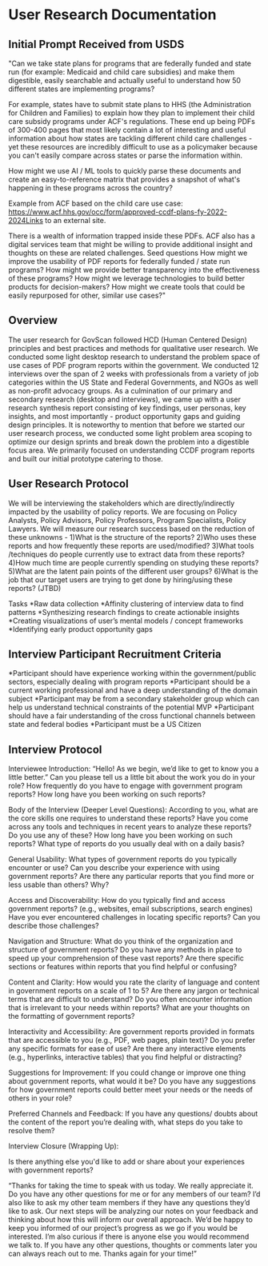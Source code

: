 # User Research Documentation

## Initial Prompt Received from USDS
"Can we take state plans for programs that are federally funded and state run (for example: Medicaid and child care subsidies) and make them digestible, easily searchable and actually useful to understand how 50 different states are implementing programs?

For example, states have to submit state plans to HHS (the Administration for Children and Families) to explain how they plan to implement their child care subsidy programs under ACF's regulations. These end up being PDFs of 300-400 pages that most likely contain a lot of interesting and useful information about how states are tackling different child care challenges - yet these resources are incredibly difficult to use as a policymaker because you can't easily compare across states or parse the information within. 

How might we use AI / ML tools to quickly parse these documents and create an easy-to-reference matrix that provides a snapshot of what's happening in these programs across the country?

Example from ACF based on the child care use case: https://www.acf.hhs.gov/occ/form/approved-ccdf-plans-fy-2022-2024Links to an external site. 

There is a wealth of information trapped inside these PDFs.  ACF also has a digital services team that might be willing to provide additional insight and thoughts on these are related challenges. 
Seed questions
How might we improve the usability of PDF reports for federally funded / state run programs?
How might we provide better transparency into the effectiveness of these programs?
How might we leverage technologies to build better products for decision-makers?
How might we create tools that could be easily repurposed for other, similar use cases?"


## Overview
The user research for GovScan followed HCD (Human Centered Design) principles and best practices and methods for qualitative user research. We conducted some light desktop research to understand the problem space of use cases of PDF program reports within the government. We conducted 12 interviews over the span of 2 weeks with professionals from a variety of job categories within the US State and Federal Governments, and NGOs as well as non-profit advocacy groups. As a culmination of our primary and secondary research (desktop and interviews), we came up with a user research synthesis report consisting of key findings, user personas, key insights, and most importantly - product opportunity gaps and guiding design principles. It is noteworthy to mention that before we started our user research process, we conducted some light problem area scoping to optimize our design sprints and break down the problem into a digestible focus area. We primarily focused on understanding CCDF program reports and built our initial prototype catering to those.

## User Research Protocol
We will be interviewing the stakeholders which are directly/indirectly impacted by the usability of policy reports. We are focusing on  Policy Analysts, Policy Advisors, Policy Professors, Program Specialists, Policy Lawyers. 
We will measure our research success based on the reduction of these unknowns -
1)What is the structure of the reports?
2)Who uses these reports and how frequently these reports are used/modified?
3)What tools /techniques do people currently use to extract data from these reports?
4)How much time are people currently spending on studying these reports?
5)What are the latent pain points of the different user groups?
6)What is the job that our target users are trying to get done by hiring/using these reports? (JTBD)

Tasks
*Raw data collection
*Affinity clustering of interview data to find patterns
*Synthesizing research findings to create actionable insights
*Creating visualizations of user’s mental models / concept frameworks
*Identifying early product opportunity gaps

## Interview Participant Recruitment Criteria
*Participant should have experience working within the government/public sectors, especially dealing with program reports
*Participant should be a current working professional and have a deep understanding of the domain subject
*Participant may be from a secondary stakeholder group which can help us understand technical constraints of the potential MVP
*Participant  should have a fair understanding of the cross functional channels between state and federal bodies
*Participant must be a US Citizen

## Interview Protocol
Interviewee Introduction:
“Hello! As we begin, we’d like to get to know you a little better.”
Can you please tell us a little bit about the work you do in your role?
How frequently do you have to engage with government program reports?
How long have you been working on such reports?

Body of the Interview (Deeper Level Questions):
According to you, what are the core skills one requires to understand these reports?
Have you come across any tools and techniques in recent years to analyze these reports? Do you use any of these?
How long have you been working on such reports?
What type of reports do you usually deal with on a daily basis?

General Usability:
What types of government reports do you typically encounter or use?
Can you describe your experience with using government reports?
Are there any particular reports that you find more or less usable than others? Why?

Access and Discoverability:
How do you typically find and access government reports? (e.g., websites, email subscriptions, search engines)
Have you ever encountered challenges in locating specific reports? Can you describe those challenges?

Navigation and Structure:
What do you think of the organization and structure of government reports?
Do you have any methods in place to speed up your comprehension of these vast reports?
Are there specific sections or features within reports that you find helpful or confusing?

Content and Clarity:
How would you rate the clarity of language and content in government reports on a scale of  1 to 5?
Are there any jargon or technical terms that are difficult to understand?
Do you often encounter information that is irrelevant to your needs within reports?
What are your thoughts on the formatting of government reports?

Interactivity and Accessibility:
Are government reports provided in formats that are accessible to you (e.g., PDF, web pages, plain text)?
Do you prefer any specific formats for ease of use?
Are there any interactive elements (e.g., hyperlinks, interactive tables) that you find helpful or distracting?

Suggestions for Improvement:
If you could change or improve one thing about government reports, what would it be?
Do you have any suggestions for how government reports could better meet your needs or the needs of others in your role?

Preferred Channels and Feedback:
If you have any questions/ doubts about the content of the report you’re dealing with, what steps do you take to resolve them?

Interview Closure (Wrapping Up):

Is there anything else you'd like to add or share about your experiences with government reports?

“Thanks for taking the time to speak with us today.  We really appreciate it.  Do you have any other questions for me or for any members of our team? I’d also like to ask my other team members if they have any questions they’d like to ask. Our next steps will be analyzing our notes on your feedback and thinking about how this will inform our overall approach.  We’d be happy to keep you informed of our project’s progress as we go if you would be interested.  I’m also curious if there is anyone else you would recommend we talk to. If you have any other questions, thoughts or comments later you can always reach out to me.  Thanks again for your time!”

